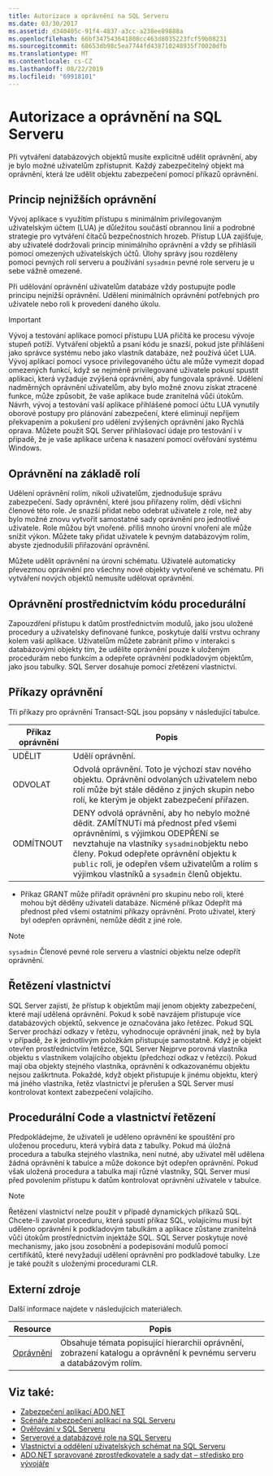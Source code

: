 ```yaml
---
title: Autorizace a oprávnění na SQL Serveru
ms.date: 03/30/2017
ms.assetid: d340405c-91f4-4837-a3cc-a238ee89888a
ms.openlocfilehash: 66bf347543641808cc463d8035223fcf59b08231
ms.sourcegitcommit: 68653db98c5ea7744fd438710248935f70020dfb
ms.translationtype: MT
ms.contentlocale: cs-CZ
ms.lasthandoff: 08/22/2019
ms.locfileid: "69918101"
---
```

# <a name="authorization-and-permissions-in-sql-server"></a>Autorizace a oprávnění na SQL Serveru
Při vytváření databázových objektů musíte explicitně udělit oprávnění, aby je bylo možné uživatelům zpřístupnit. Každý zabezpečitelný objekt má oprávnění, která lze udělit objektu zabezpečení pomocí příkazů oprávnění.  
  
## <a name="the-principle-of-least-privilege"></a>Princip nejnižších oprávnění  
 Vývoj aplikace s využitím přístupu s minimálním privilegovaným uživatelským účtem (LUA) je důležitou součástí obrannou linií a podrobné strategie pro vytváření čítačů bezpečnostních hrozeb. Přístup LUA zajišťuje, aby uživatelé dodržovali princip minimálního oprávnění a vždy se přihlásili pomocí omezených uživatelských účtů. Úlohy správy jsou rozděleny pomocí pevných rolí serveru a používání `sysadmin` pevné role serveru je u sebe vážně omezené.  
  
 Při udělování oprávnění uživatelům databáze vždy postupujte podle principu nejnižší oprávnění. Udělení minimálních oprávnění potřebných pro uživatele nebo roli k provedení daného úkolu.  
  
> [!IMPORTANT]
> Vývoj a testování aplikace pomocí přístupu LUA přičítá ke procesu vývoje stupeň potíží. Vytváření objektů a psaní kódu je snazší, pokud jste přihlášeni jako správce systému nebo jako vlastník databáze, než používá účet LUA. Vývoj aplikací pomocí vysoce privilegovaného účtu ale může vymezit dopad omezených funkcí, když se nejméně privilegované uživatele pokusí spustit aplikaci, která vyžaduje zvýšená oprávnění, aby fungovala správně. Udělení nadměrných oprávnění uživatelům, aby bylo možné znovu získat ztracené funkce, může způsobit, že vaše aplikace bude zranitelná vůči útokům. Návrh, vývoj a testování vaší aplikace přihlášené pomocí účtu LUA vynutily oborové postupy pro plánování zabezpečení, které eliminují nepříjem překvapením a pokušení pro udělení zvýšených oprávnění jako Rychlá oprava. Můžete použít SQL Server přihlašovací údaje pro testování i v případě, že je vaše aplikace určena k nasazení pomocí ověřování systému Windows.  
  
## <a name="role-based-permissions"></a>Oprávnění na základě rolí  
 Udělení oprávnění rolím, nikoli uživatelům, zjednodušuje správu zabezpečení. Sady oprávnění, které jsou přiřazeny rolím, dědí všichni členové této role. Je snazší přidat nebo odebrat uživatele z role, než aby bylo možné znovu vytvořit samostatné sady oprávnění pro jednotlivé uživatele. Role můžou být vnořené. příliš mnoho úrovní vnoření ale může snížit výkon. Můžete taky přidat uživatele k pevným databázovým rolím, abyste zjednodušili přiřazování oprávnění.  
  
 Můžete udělit oprávnění na úrovni schématu. Uživatelé automaticky převezmou oprávnění pro všechny nové objekty vytvořené ve schématu. Při vytváření nových objektů nemusíte udělovat oprávnění.  
  
## <a name="permissions-through-procedural-code"></a>Oprávnění prostřednictvím kódu procedurální  
 Zapouzdření přístupu k datům prostřednictvím modulů, jako jsou uložené procedury a uživatelsky definované funkce, poskytuje další vrstvu ochrany kolem vaší aplikace. Uživatelům můžete zabránit přímo v interakci s databázovými objekty tím, že udělíte oprávnění pouze k uloženým procedurám nebo funkcím a odepřete oprávnění podkladovým objektům, jako jsou tabulky. SQL Server dosahuje pomocí zřetězení vlastnictví.  
  
## <a name="permission-statements"></a>Příkazy oprávnění  
 Tři příkazy pro oprávnění Transact-SQL jsou popsány v následující tabulce.  
  
|Příkaz oprávnění|Popis|  
|--------------------------|-----------------|  
|UDĚLIT|Udělí oprávnění.|  
|ODVOLAT|Odvolá oprávnění. Toto je výchozí stav nového objektu. Oprávnění odvolaných uživatelem nebo rolí může být stále děděno z jiných skupin nebo rolí, ke kterým je objekt zabezpečení přiřazen.|  
|ODMÍTNOUT|DENY odvolá oprávnění, aby ho nebylo možné dědit. ZAMÍTNUTí má přednost před všemi oprávněními, s výjimkou ODEPŘENí se nevztahuje na vlastníky `sysadmin`objektu nebo členy. Pokud odepřete oprávnění objektu k `public` roli, je odepřen všem uživatelům a rolím s výjimkou vlastníků a `sysadmin` členů objektu.|  
  
- Příkaz GRANT může přiřadit oprávnění pro skupinu nebo roli, které mohou být děděny uživateli databáze. Nicméně příkaz Odepřít má přednost před všemi ostatními příkazy oprávnění. Proto uživatel, který byl odepřen oprávnění, nemůže dědit z jiné role.  
  
> [!NOTE]
> `sysadmin` Členové pevné role serveru a vlastníci objektu nelze odepřít oprávnění.  
  
## <a name="ownership-chains"></a>Řetězení vlastnictví  
 SQL Server zajistí, že přístup k objektům mají jenom objekty zabezpečení, které mají udělená oprávnění. Pokud k sobě navzájem přistupuje více databázových objektů, sekvence je označována jako řetězec. Pokud SQL Server prochází odkazy v řetězu, vyhodnocuje oprávnění jinak, než by byla v případě, že k jednotlivým položkám přistupuje samostatně. Když je objekt otevřen prostřednictvím řetězce, SQL Server Nejprve porovná vlastníka objektu s vlastníkem volajícího objektu (předchozí odkaz v řetězci). Pokud mají oba objekty stejného vlastníka, oprávnění k odkazovanému objektu nejsou zaškrtnuta. Pokaždé, když objekt přistupuje k jinému objektu, který má jiného vlastníka, řetěz vlastnictví je přerušen a SQL Server musí kontrolovat kontext zabezpečení volajícího.  
  
## <a name="procedural-code-and-ownership-chaining"></a>Procedurální Code a vlastnictví řetězení  
 Předpokládejme, že uživateli je uděleno oprávnění ke spouštění pro uloženou proceduru, která vybírá data z tabulky. Pokud má úložná procedura a tabulka stejného vlastníka, není nutné, aby uživatel měl udělena žádná oprávnění k tabulce a může dokonce být odepřen oprávnění. Pokud však uložená procedura a tabulka mají různé vlastníky, SQL Server musí před povolením přístupu k datům kontrolovat oprávnění uživatele v tabulce.  
  
> [!NOTE]
> Řetězení vlastnictví nelze použít v případě dynamických příkazů SQL. Chcete-li zavolat proceduru, která spustí příkaz SQL, volajícímu musí být uděleno oprávnění k podkladovým tabulkám a aplikace zůstane zranitelná vůči útokům prostřednictvím injektáže SQL. SQL Server poskytuje nové mechanismy, jako jsou zosobnění a podepisování modulů pomocí certifikátů, které nevyžadují udělení oprávnění pro podkladové tabulky. Lze je také použít s uloženými procedurami CLR.  
  
## <a name="external-resources"></a>Externí zdroje  
 Další informace najdete v následujících materiálech.  
  
|Resource|Popis|  
|--------------|-----------------|  
|[Oprávnění](/sql/relational-databases/security/permissions-database-engine)|Obsahuje témata popisující hierarchii oprávnění, zobrazení katalogu a oprávnění k pevnému serveru a databázovým rolím.|
  
## <a name="see-also"></a>Viz také:

- [Zabezpečení aplikací ADO.NET](../../../../../docs/framework/data/adonet/securing-ado-net-applications.md)
- [Scénáře zabezpečení aplikací na SQL Serveru](../../../../../docs/framework/data/adonet/sql/application-security-scenarios-in-sql-server.md)
- [Ověřování v SQL Serveru](../../../../../docs/framework/data/adonet/sql/authentication-in-sql-server.md)
- [Serverové a databázové role na SQL Serveru](../../../../../docs/framework/data/adonet/sql/server-and-database-roles-in-sql-server.md)
- [Vlastnictví a oddělení uživatelských schémat na SQL Serveru](../../../../../docs/framework/data/adonet/sql/ownership-and-user-schema-separation-in-sql-server.md)
- [ADO.NET spravované zprostředkovatele a sady dat – středisko pro vývojáře](https://go.microsoft.com/fwlink/?LinkId=217917)
